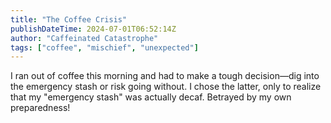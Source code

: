 ```yaml
---
title: "The Coffee Crisis"
publishDateTime: 2024-07-01T06:52:14Z
author: "Caffeinated Catastrophe"
tags: ["coffee", "mischief", "unexpected"]
---
```


I ran out of coffee this morning and had to make a tough decision—dig into the emergency stash or risk going without. I chose the latter, only to realize that my "emergency stash" was actually decaf. Betrayed by my own preparedness!
